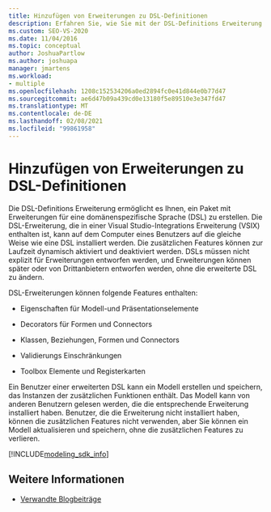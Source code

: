 ```yaml
---
title: Hinzufügen von Erweiterungen zu DSL-Definitionen
description: Erfahren Sie, wie Sie mit der DSL-Definitions Erweiterung ein Paket mit Erweiterungen für eine domänenspezifische Sprache (DSL) erstellen können.
ms.custom: SEO-VS-2020
ms.date: 11/04/2016
ms.topic: conceptual
author: JoshuaPartlow
ms.author: joshuapa
manager: jmartens
ms.workload:
- multiple
ms.openlocfilehash: 1208c152534206a0ed2894fc0e41d844e0b77d47
ms.sourcegitcommit: ae6d47b09a439cd0e13180f5e89510e3e347fd47
ms.translationtype: MT
ms.contentlocale: de-DE
ms.lasthandoff: 02/08/2021
ms.locfileid: "99861958"
---
```

# <a name="add-extensions-to-dsl-definitions"></a>Hinzufügen von Erweiterungen zu DSL-Definitionen

Die DSL-Definitions Erweiterung ermöglicht es Ihnen, ein Paket mit Erweiterungen für eine domänenspezifische Sprache (DSL) zu erstellen. Die DSL-Erweiterung, die in einer Visual Studio-Integrations Erweiterung (VSIX) enthalten ist, kann auf dem Computer eines Benutzers auf die gleiche Weise wie eine DSL installiert werden. Die zusätzlichen Features können zur Laufzeit dynamisch aktiviert und deaktiviert werden. DSLs müssen nicht explizit für Erweiterungen entworfen werden, und Erweiterungen können später oder von Drittanbietern entworfen werden, ohne die erweiterte DSL zu ändern.

DSL-Erweiterungen können folgende Features enthalten:

- Eigenschaften für Modell-und Präsentationselemente

- Decorators für Formen und Connectors

- Klassen, Beziehungen, Formen und Connectors

- Validierungs Einschränkungen

- Toolbox Elemente und Registerkarten

Ein Benutzer einer erweiterten DSL kann ein Modell erstellen und speichern, das Instanzen der zusätzlichen Funktionen enthält. Das Modell kann von anderen Benutzern gelesen werden, die die entsprechende Erweiterung installiert haben. Benutzer, die die Erweiterung nicht installiert haben, können die zusätzlichen Features nicht verwenden, aber Sie können ein Modell aktualisieren und speichern, ohne die zusätzlichen Features zu verlieren.

[!INCLUDE[modeling_sdk_info](includes/modeling_sdk_info.md)]

## <a name="see-also"></a>Weitere Informationen

- [Verwandte Blogbeiträge](https://devblogs.microsoft.com/devops/the-visual-studio-modeling-sdk-is-now-available-with-visual-studio-2017/)
